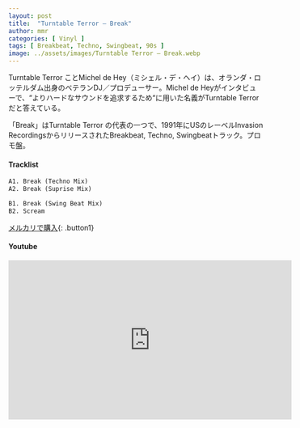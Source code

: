 ```yaml
---
layout: post
title:  "Turntable Terror – Break"
author: mmr
categories: [ Vinyl ]
tags: [ Breakbeat, Techno, Swingbeat, 90s ]
image: ../assets/images/Turntable Terror – Break.webp
---
```


Turntable Terror ことMichel de Hey（ミシェル・デ・ヘイ）は、オランダ・ロッテルダム出身のベテランDJ／プロデューサー。Michel de Heyがインタビューで、“よりハードなサウンドを追求するため“に用いた名義がTurntable Terror だと答えている。

「Break」はTurntable Terror の代表の一つで、1991年にUSのレーベルInvasion RecordingsからリリースされたBreakbeat, Techno, Swingbeatトラック。プロモ盤。

#### Tracklist
```md
A1. Break (Techno Mix)
A2. Break (Suprise Mix)

B1. Break (Swing Beat Mix)
B2. Scream
```

[メルカリで購入](https://jp.mercari.com/item/m24900332251?afid=6142608987){: .button1}

#### Youtube
<iframe width="560" height="315" src="https://www.youtube.com/embed/GppnrgxHO5Y?si=5GcIZuXFFKXJy0R2" title="YouTube video player" frameborder="0" allow="accelerometer; autoplay; clipboard-write; encrypted-media; gyroscope; picture-in-picture; web-share" referrerpolicy="strict-origin-when-cross-origin" allowfullscreen></iframe>